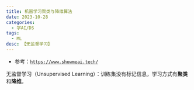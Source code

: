 ```yaml
---
title: 机器学习聚类与降维算法
date: 2023-10-28
categories:
  - 学AI/DS
tags:
  - ML
desc: 【无监督学习】
---
```


- 参考：<a href="https://www.showmeai.tech/article-detail/185">`https://www.showmeai.tech/`</a>

无监督学习（Unsupervised Learning）：训练集没有标记信息，学习方式有**聚类**和**降维**。